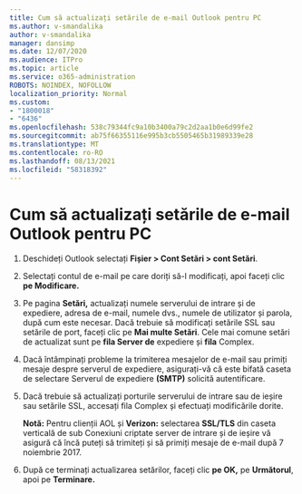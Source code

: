 ```yaml
---
title: Cum să actualizați setările de e-mail Outlook pentru PC
ms.author: v-smandalika
author: v-smandalika
manager: dansimp
ms.date: 12/07/2020
ms.audience: ITPro
ms.topic: article
ms.service: o365-administration
ROBOTS: NOINDEX, NOFOLLOW
localization_priority: Normal
ms.custom:
- "1800018"
- "6436"
ms.openlocfilehash: 538c79344fc9a10b3400a79c2d2aa1b0e6d99fe2
ms.sourcegitcommit: ab75f66355116e995b3cb5505465b31989339e28
ms.translationtype: MT
ms.contentlocale: ro-RO
ms.lasthandoff: 08/13/2021
ms.locfileid: "58318392"
---
```

# <a name="how-to-update-email-settings-in-outlook-for-pc"></a>Cum să actualizați setările de e-mail Outlook pentru PC

1. Deschideți Outlook selectați **Fișier > Cont Setări > cont Setări**.

2. Selectați contul de e-mail pe care doriți să-l modificați, apoi faceți clic **pe Modificare.** 

3. Pe pagina **Setări,** actualizați numele serverului de intrare și de expediere, adresa de e-mail, numele dvs., numele de utilizator și parola, după cum este necesar. Dacă trebuie să modificați setările SSL sau setările de port, faceți clic pe **Mai multe Setări**. Cele mai comune setări de actualizat sunt pe **fila Server de** expediere și **fila** Complex.

4. Dacă întâmpinați probleme la trimiterea mesajelor de e-mail sau primiți mesaje despre serverul de expediere, asigurați-vă că este bifată caseta de selectare Serverul de expediere **(SMTP)** solicită autentificare.

5. Dacă trebuie să actualizați porturile serverului de intrare  sau de ieșire sau setările SSL, accesați fila Complex și efectuați modificările dorite.

    **Notă:** Pentru clienții AOL și **Verizon:** selectarea **SSL/TLS** din caseta verticală de sub Conexiuni criptate server de intrare și de ieșire vă asigură că încă puteți să trimiteți și să primiți mesaje de e-mail după 7 noiembrie 2017. 

6. După ce terminați actualizarea setărilor, faceți clic **pe OK,** pe **Următorul**, apoi pe **Terminare.**


